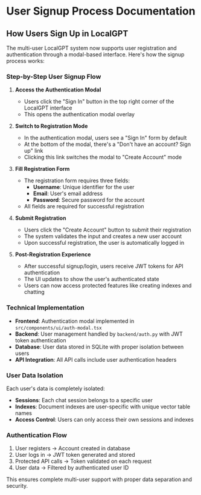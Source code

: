 # User Signup Process Documentation

## How Users Sign Up in LocalGPT

The multi-user LocalGPT system now supports user registration and authentication through a modal-based interface. Here's how the signup process works:

### Step-by-Step User Signup Flow

1. **Access the Authentication Modal**
   - Users click the "Sign In" button in the top right corner of the LocalGPT interface
   - This opens the authentication modal overlay

2. **Switch to Registration Mode**
   - In the authentication modal, users see a "Sign In" form by default
   - At the bottom of the modal, there's a "Don't have an account? Sign up" link
   - Clicking this link switches the modal to "Create Account" mode

3. **Fill Registration Form**
   - The registration form requires three fields:
     - **Username**: Unique identifier for the user
     - **Email**: User's email address
     - **Password**: Secure password for the account
   - All fields are required for successful registration

4. **Submit Registration**
   - Users click the "Create Account" button to submit their registration
   - The system validates the input and creates a new user account
   - Upon successful registration, the user is automatically logged in

5. **Post-Registration Experience**
   - After successful signup/login, users receive JWT tokens for API authentication
   - The UI updates to show the user's authenticated state
   - Users can now access protected features like creating indexes and chatting

### Technical Implementation

- **Frontend**: Authentication modal implemented in `src/components/ui/auth-modal.tsx`
- **Backend**: User management handled by `backend/auth.py` with JWT token authentication
- **Database**: User data stored in SQLite with proper isolation between users
- **API Integration**: All API calls include user authentication headers

### User Data Isolation

Each user's data is completely isolated:
- **Sessions**: Each chat session belongs to a specific user
- **Indexes**: Document indexes are user-specific with unique vector table names
- **Access Control**: Users can only access their own sessions and indexes

### Authentication Flow

1. User registers → Account created in database
2. User logs in → JWT token generated and stored
3. Protected API calls → Token validated on each request
4. User data → Filtered by authenticated user ID

This ensures complete multi-user support with proper data separation and security.
